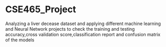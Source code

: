 # CSE465_Project
Analyzing a liver decease dataset and  applying  different machine learning and Neural Network projects to check the training and testing accuracy,cross validation score,classification report and confusion matrix of the models 
